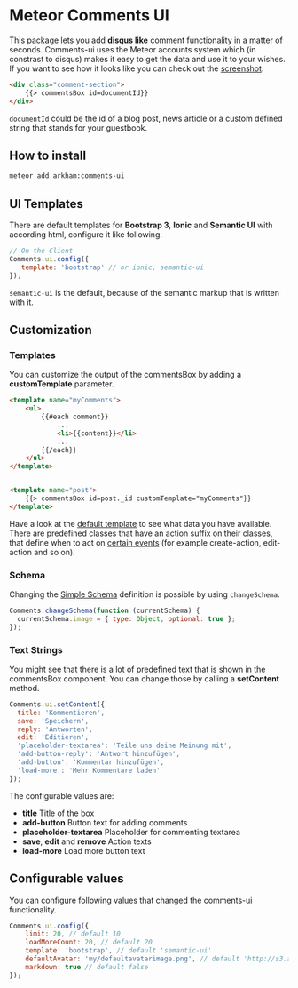 # Meteor Comments UI

This package lets you add __disqus like__ comment functionality in a matter of seconds. Comments-ui uses the Meteor accounts system which (in constrast to disqus) makes it easy to get the data and use it to your wishes. If you want to see how it looks like you can check out the [screenshot](https://raw.githubusercontent.com/ARKHAM-Enterprises/meteor-comments-ui/master/screenshot.png).

```html
<div class="comment-section">
    {{> commentsBox id=documentId}}
</div>
```

```documentId``` could be the id of a blog post, news article or a custom defined string that stands for your guestbook.

## How to install

```bash
meteor add arkham:comments-ui
```

## UI Templates

There are default templates for __Bootstrap 3__, __Ionic__ and __Semantic UI__ with according html, configure it like following.

```javascript
// On the Client
Comments.ui.config({
   template: 'bootstrap' // or ionic, semantic-ui
});
```

```semantic-ui``` is the default, because of the semantic markup that is written with it.

## Customization

### Templates 

You can customize the output of the commentsBox by adding a __customTemplate__ parameter.

```html
<template name="myComments">
    <ul>
        {{#each comment}}
            ...
            <li>{{content}}</li>
            ...
        {{/each}}
    </ul>
</template>


<template name="post">
    {{> commentsBox id=post._id customTemplate="myComments"}}
</template>
```

Have a look at the [default template](https://github.com/ARKHAM-Enterprises/meteor-comments-ui/blob/master/lib/templates.html) to see what data you have available. There are predefined classes that have an action suffix on their classes, that define when to act on [certain events](https://github.com/ARKHAM-Enterprises/meteor-comments-ui/blob/master/lib/templates/commentsBox.js#L104) (for example create-action, edit-action and so on).

### Schema

Changing the [Simple Schema](https://github.com/aldeed/meteor-simple-schema) definition is possible by using ```changeSchema```.

```javascript
Comments.changeSchema(function (currentSchema) {
  currentSchema.image = { type: Object, optional: true };
});
```


### Text Strings

You might see that there is a lot of predefined text that is shown in the commentsBox component. You can change those by calling a __setContent__
method.

```javascript
Comments.ui.setContent({
  title: 'Kommentieren',
  save: 'Speichern',
  reply: 'Antworten',
  edit: 'Editieren',
  'placeholder-textarea': 'Teile uns deine Meinung mit',
  'add-button-reply': 'Antwort hinzufügen',
  'add-button': 'Kommentar hinzufügen',
  'load-more': 'Mehr Kommentare laden'
});
```

The configurable values are:

* __title__ Title of the box
* __add-button__ Button text for adding comments
* __placeholder-textarea__ Placeholder for commenting textarea
* __save__, __edit__  and __remove__ Action texts
* __load-more__ Load more button text

## Configurable values

You can configure following values that changed the comments-ui functionality.

```javascript
Comments.ui.config({
    limit: 20, // default 10
    loadMoreCount: 20, // default 20
    template: 'bootstrap', // default 'semantic-ui'
    defaultAvatar: 'my/defaultavatarimage.png', // default 'http://s3.amazonaws.com/37assets/svn/765-default-avatar.png'
    markdown: true // default false
});
```
